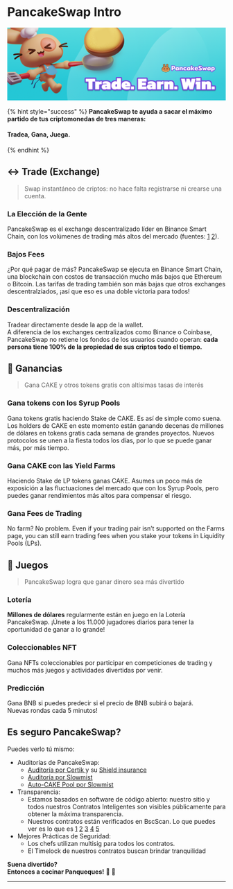 # PancakeSwap Intro



![](.gitbook/assets/masthead-twitter-3-%20%281%29.png)

{% hint style="success" %}
**PancakeSwap te ayuda a sacar el máximo partido de tus criptomonedas de tres maneras:**

#### Tradea, Gana, Juega.
{% endhint %}

## ↔️ Trade \(Exchange\)

> Swap instantáneo de criptos: no hace falta registrarse ni crearse una cuenta.

### La Elección de la Gente

PancakeSwap es el exchange descentralizado líder en Binance Smart Chain, con los volúmenes de trading más altos del mercado \(fuentes: [1](https://www.coingecko.com/en/exchanges/decentralized) [2](https://coinmarketcap.com/rankings/exchanges/dex/)\).

### Bajos Fees

¿Por qué pagar de más? PancakeSwap se ejecuta en Binance Smart Chain, una blockchain con costos de transacción mucho más bajos que Ethereum o Bitcoin. Las tarifas de trading también son más bajas que otros exchanges descentralziados, ¡así que eso es una doble victoria para todos!

### Descentralización

Tradear directamente desde la app de la wallet.  
A diferencia de los exchanges centralizados como Binance o Coinbase, PancakeSwap no retiene los fondos de los usuarios cuando operan: **cada persona tiene 100% de la propiedad de sus criptos todo el tiempo.**

## 💸 Ganancias

> Gana CAKE y otros tokens gratis con altísimas tasas de interés

### Gana tokens con los Syrup Pools

Gana tokens gratis haciendo Stake de CAKE. Es así de simple como suena.   
Los holders de CAKE en este momento están ganando decenas de millones de dólares en tokens gratis cada semana de grandes proyectos. Nuevos protocolos se unen a la fiesta todos los días, por lo que se puede ganar más, por más tiempo.



### Gana CAKE con las Yield Farms

Haciendo Stake  de LP tokens ganas CAKE.  Asumes un poco más de exposición a las fluctuaciones del mercado que con los Syrup Pools, pero puedes ganar rendimientos más altos para compensar el riesgo.

### Gana Fees de Trading

No farm? No problem. Even if your trading pair isn’t supported on the Farms page, you can still earn trading fees when you stake your tokens in Liquidity Pools \(LPs\).

## 🎲 Juegos

> PancakeSwap logra que ganar dinero sea más divertido

### Lotería

**Millones de dólares** regularmente están en juego en la Lotería PancakeSwap. ¡Únete a los 11.000 jugadores diarios para tener la oportunidad de ganar a lo grande!

### Coleccionables NFT 

Gana NFTs coleccionables por participar en competiciones de trading y muchos más juegos y actividades divertidas por venir.

### Predicción

Gana BNB si puedes predecir si el precio de BNB subirá o bajará.  
Nuevas rondas cada 5 minutos!  


## Es seguro PancakeSwap?

Puedes verlo tú mismo:

* Auditorías de PancakeSwap: 
  * [Auditoría por Certik ](https://github.com/slowmist/Knowledge-Base/blob/master/open-report/Smart%20Contract%20Security%20Audit%20Report%20%20-%20PancakeSwap.pdf)y su [Shield insurance](https://shield.certik.foundation/)
  * [Auditoría por Slowmist ](https://github.com/slowmist/Knowledge-Base/blob/master/open-report/Smart%20Contract%20Security%20Audit%20Report%20%20-%20PancakeSwap.pdf)
  * [Auto-CAKE Pool por Slowmist](https://github.com/slowmist/Knowledge-Base/blob/master/open-report/Smart%20Contract%20Security%20Audit%20Report%20-%20CakeVault.pdf)
* Transparencia:
  * Estamos basados en software de código abierto: nuestro sitio y todos nuestros Contratos Inteligentes son visibles públicamente para obtener la máxima transparencia.
  * Nuestros contratos están verificados en BscScan. Lo que puedes ver es lo que es [1](https://bscscan.com/address/0x10ED43C718714eb63d5aA57B78B54704E256024E) [2](https://bscscan.com/address/0x73feaa1ee314f8c655e354234017be2193c9e24e#code) [3](https://bscscan.com/address/0xbcfccbde45ce874adcb698cc183debcf17952812) [4](https://bscscan.com/address/0x1b96b92314c44b159149f7e0303511fb2fc4774f#code) [5](https://bscscan.com/address/0x92E8CeB7eAeD69fB6E4d9dA43F605D2610214E68) 
* Mejores Prácticas de Seguridad:
  * Los chefs utilizan multisig para todos los contratos.
  * El Timelock de nuestros contratos buscan brindar tranquilidad



**Suena divertido?  
Entonces a cocinar Panqueques!** 🐰 🥞  
****

